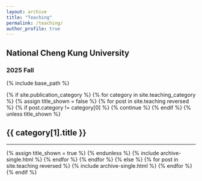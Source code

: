 ```yaml
---
layout: archive
title: "Teaching"
permalink: /teaching/
author_profile: true
---
```


## National Cheng Kung University

### 2025 Fall
    
{% include base_path %}

{% if site.publication_category %}
  {% for category in site.teaching_category  %}
    {% assign title_shown = false %}
    {% for post in site.teaching reversed %}
      {% if post.category != category[0] %}
        {% continue %}
      {% endif %}
      {% unless title_shown %}
        <h2>{{ category[1].title }}</h2><hr/>
      {% assign title_shown = true %}
      {% endunless %}
      {% include archive-single.html %}
    {% endfor %}
  {% endfor %}
{% else %}
  {% for post in site.teaching reversed %}
    {% include archive-single.html %}
  {% endfor %}
{% endif %}
